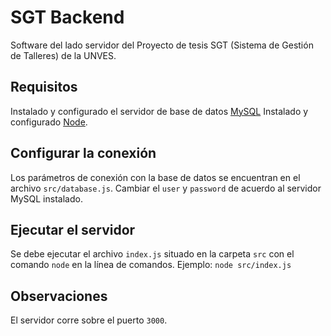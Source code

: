 # SGT Backend
Software del lado servidor del Proyecto de tesis SGT (Sistema de Gestión de Talleres) de la UNVES.

## Requisitos
Instalado y configurado el servidor de base de datos [MySQL](https://www.mysql.com)
Instalado y configurado [Node](https://nodejs.org).

## Configurar la conexión
Los parámetros de conexión con la base de datos se encuentran en el archivo `src/database.js`. Cambiar el `user` y `password` de acuerdo al servidor MySQL instalado.

## Ejecutar el servidor
Se debe ejecutar el archivo `index.js` situado en la carpeta `src` con el comando `node` en la línea de comandos.
Ejemplo: 
`node src/index.js`

## Observaciones
El servidor corre sobre el puerto `3000`.
